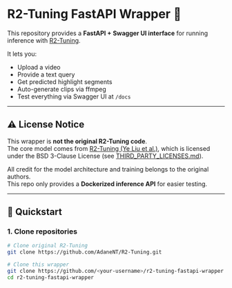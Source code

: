 # R2-Tuning FastAPI Wrapper 🚀

This repository provides a **FastAPI + Swagger UI interface** for running inference with [R2-Tuning](https://github.com/AdaneNT/R2-Tuning).

It lets you:
- Upload a video
- Provide a text query
- Get predicted highlight segments
- Auto-generate clips via ffmpeg
- Test everything via Swagger UI at `/docs`

---

## ⚠️ License Notice

This wrapper is **not the original R2-Tuning code**.  
The core model comes from [R2-Tuning (Ye Liu et al.)](https://github.com/AdaneNT/R2-Tuning), which is licensed under the BSD 3-Clause License (see [THIRD_PARTY_LICENSES.md](./THIRD_PARTY_LICENSES.md)).

All credit for the model architecture and training belongs to the original authors.  
This repo only provides a **Dockerized inference API** for easier testing.

---

## 🚀 Quickstart

### 1. Clone repositories
```bash
# Clone original R2-Tuning
git clone https://github.com/AdaneNT/R2-Tuning.git

# Clone this wrapper
git clone https://github.com/<your-username>/r2-tuning-fastapi-wrapper.git
cd r2-tuning-fastapi-wrapper
